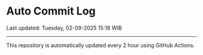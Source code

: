# Auto Commit Log

Last updated: Tuesday, 02-09-2025 15:18 WIB

---

This repository is automatically updated every 2 hour using GitHub Actions.

